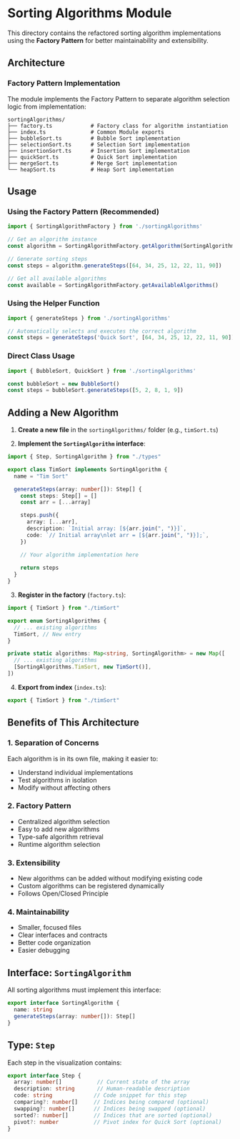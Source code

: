 # Sorting Algorithms Module

This directory contains the refactored sorting algorithm implementations using the **Factory Pattern** for better maintainability and extensibility.

## Architecture

### Factory Pattern Implementation

The module implements the Factory Pattern to separate algorithm selection logic from implementation:

```
sortingAlgorithms/
├── factory.ts            # Factory class for algorithm instantiation
├── index.ts              # Common Module exports
├── bubbleSort.ts         # Bubble Sort implementation
├── selectionSort.ts      # Selection Sort implementation
├── insertionSort.ts      # Insertion Sort implementation
├── quickSort.ts          # Quick Sort implementation
├── mergeSort.ts          # Merge Sort implementation
└── heapSort.ts           # Heap Sort implementation
```

## Usage

### Using the Factory Pattern (Recommended)

```typescript
import { SortingAlgorithmFactory } from './sortingAlgorithms'

// Get an algorithm instance
const algorithm = SortingAlgorithmFactory.getAlgorithm(SortingAlgorithms.BubbleSort)

// Generate sorting steps
const steps = algorithm.generateSteps([64, 34, 25, 12, 22, 11, 90])

// Get all available algorithms
const available = SortingAlgorithmFactory.getAvailableAlgorithms()
```

### Using the Helper Function

```typescript
import { generateSteps } from './sortingAlgorithms'

// Automatically selects and executes the correct algorithm
const steps = generateSteps('Quick Sort', [64, 34, 25, 12, 22, 11, 90])
```

### Direct Class Usage

```typescript
import { BubbleSort, QuickSort } from './sortingAlgorithms'

const bubbleSort = new BubbleSort()
const steps = bubbleSort.generateSteps([5, 2, 8, 1, 9])
```

## Adding a New Algorithm

1. **Create a new file** in the `sortingAlgorithms/` folder (e.g., `timSort.ts`)

2. **Implement the `SortingAlgorithm` interface**:

```typescript
import { Step, SortingAlgorithm } from "./types"

export class TimSort implements SortingAlgorithm {
  name = "Tim Sort"

  generateSteps(array: number[]): Step[] {
    const steps: Step[] = []
    const arr = [...array]

    steps.push({
      array: [...arr],
      description: `Initial array: [${arr.join(", ")}]`,
      code: `// Initial array\nlet arr = [${arr.join(", ")}];`,
    })

    // Your algorithm implementation here
    
    return steps
  }
}
```

3. **Register in the factory** (`factory.ts`):

```typescript
import { TimSort } from "./timSort"

export enum SortingAlgorithms {
  // ... existing algorithms
  TimSort, // New entry
}

private static algorithms: Map<string, SortingAlgorithm> = new Map([
  // ... existing algorithms
  [SortingAlgorithms.TimSort, new TimSort()],
])
```

4. **Export from index** (`index.ts`):

```typescript
export { TimSort } from "./timSort"
```

## Benefits of This Architecture

### 1. **Separation of Concerns**
Each algorithm is in its own file, making it easier to:
- Understand individual implementations
- Test algorithms in isolation
- Modify without affecting others

### 2. **Factory Pattern**
- Centralized algorithm selection
- Easy to add new algorithms
- Type-safe algorithm retrieval
- Runtime algorithm selection

### 3. **Extensibility**
- New algorithms can be added without modifying existing code
- Custom algorithms can be registered dynamically
- Follows Open/Closed Principle

### 4. **Maintainability**
- Smaller, focused files
- Clear interfaces and contracts
- Better code organization
- Easier debugging

## Interface: `SortingAlgorithm`

All sorting algorithms must implement this interface:

```typescript
export interface SortingAlgorithm {
  name: string
  generateSteps(array: number[]): Step[]
}
```

## Type: `Step`

Each step in the visualization contains:

```typescript
export interface Step {
  array: number[]           // Current state of the array
  description: string       // Human-readable description
  code: string             // Code snippet for this step
  comparing?: number[]     // Indices being compared (optional)
  swapping?: number[]      // Indices being swapped (optional)
  sorted?: number[]        // Indices that are sorted (optional)
  pivot?: number           // Pivot index for Quick Sort (optional)
}
```

